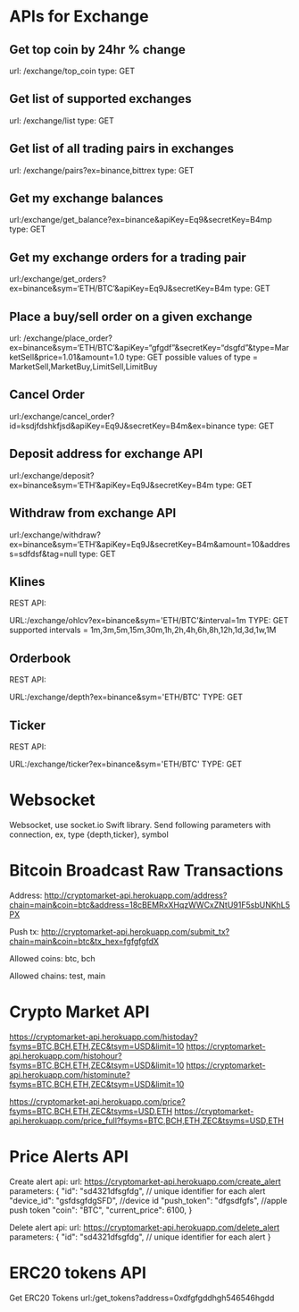 APIs for Exchange
============================================

Get top coin by 24hr % change
-------------------------------------
url: /exchange/top_coin
type: GET

Get list of supported exchanges
-------------------------------------
url: /exchange/list
type: GET

Get list of all trading pairs in exchanges
------------------------------------------
url: /exchange/pairs?ex=binance,bittrex
type: GET

Get my exchange balances 
--------------------------------
url:/exchange/get_balance?ex=binance&apiKey=Eq9&secretKey=B4mp
type: GET

Get my exchange orders for a trading pair
--------------------------------------------------
url:/exchange/get_orders?ex=binance&sym=‘ETH/BTC’&apiKey=Eq9J&secretKey=B4m
type: GET

Place a buy/sell order on a given exchange
-----------------------------------------------------------------------
url: /exchange/place_order?ex=binance&sym=‘ETH/BTC’&apiKey=“gfgdf”&secretKey=“dsgfd”&type=MarketSell&price=1.01&amount=1.0
type: GET
possible values of type = MarketSell,MarketBuy,LimitSell,LimitBuy

Cancel Order
--------------------------------------
url:/exchange/cancel_order?id=ksdjfdshkfjsd&apiKey=Eq9J&secretKey=B4m&ex=binance
type: GET

Deposit address for exchange API
--------------------------------------
url:/exchange/deposit?ex=binance&sym=‘ETH’&apiKey=Eq9J&secretKey=B4m
type: GET

Withdraw from exchange API
--------------------------------------
url:/exchange/withdraw?ex=binance&sym=‘ETH’&apiKey=Eq9J&secretKey=B4m&amount=10&address=sdfdsf&tag=null
type: GET

Klines
-------------------------------------------------------------------------------
REST API:

URL:/exchange/ohlcv?ex=binance&sym='ETH/BTC'&interval=1m
TYPE: GET
supported intervals = 1m,3m,5m,15m,30m,1h,2h,4h,6h,8h,12h,1d,3d,1w,1M

Orderbook
------------------------------------------------------------------------------
REST API:

URL:/exchange/depth?ex=binance&sym='ETH/BTC'
TYPE: GET

Ticker
------------------------------------------------------------------------------
REST API:

URL:/exchange/ticker?ex=binance&sym='ETH/BTC'
TYPE: GET

Websocket
=====================================================
Websocket, use socket.io Swift library. Send following parameters with connection, 
ex, type {depth,ticker}, symbol


Bitcoin Broadcast Raw Transactions
=====================================================

Address: 
http://cryptomarket-api.herokuapp.com/address?chain=main&coin=btc&address=18cBEMRxXHqzWWCxZNtU91F5sbUNKhL5PX

Push tx: 
http://cryptomarket-api.herokuapp.com/submit_tx?chain=main&coin=btc&tx_hex=fgfgfgfdX

Allowed coins:
btc, bch

Allowed chains:
test, main

Crypto Market API
=====================================================

https://cryptomarket-api.herokuapp.com/histoday?fsyms=BTC,BCH,ETH,ZEC&tsym=USD&limit=10
https://cryptomarket-api.herokuapp.com/histohour?fsyms=BTC,BCH,ETH,ZEC&tsym=USD&limit=10
https://cryptomarket-api.herokuapp.com/histominute?fsyms=BTC,BCH,ETH,ZEC&tsym=USD&limit=10


https://cryptomarket-api.herokuapp.com/price?fsyms=BTC,BCH,ETH,ZEC&tsyms=USD,ETH
https://cryptomarket-api.herokuapp.com/price_full?fsyms=BTC,BCH,ETH,ZEC&tsyms=USD,ETH


Price Alerts API
=====================================================
Create alert api:
url: https://cryptomarket-api.herokuapp.com/create_alert
parameters:
{
	"id": "sd4321dfsgfdg", // unique identifier for each alert
	"device_id": "gsfdsgfdgSFD", //device id
	"push_token": "dfgsdfgfs", //apple push token
	"coin": "BTC",
	"current_price": 6100,
}

Delete alert api:
url: https://cryptomarket-api.herokuapp.com/delete_alert
parameters:
{
	"id": "sd4321dfsgfdg", // unique identifier for each alert
}


ERC20 tokens API
=====================================================

Get ERC20 Tokens
url:/get_tokens?address=0xdfgfgddhgh546546hgdd
